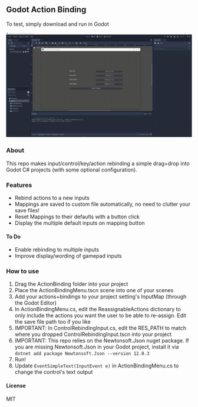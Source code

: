 ## Godot Action Binding

To test, simply download and run in Godot

![demo gif](demo.gif)

### About

This repo makes input/control/key/action rebinding a simple drag+drop into Godot C# projects (with some optional configuration). 

### Features

- Rebind actions to a new inputs
- Mappings are saved to custom file automatically, no need to clutter your save files!
- Reset Mappings to their defaults with a button click
- Display the multiple default inputs on mapping button

#### To Do

- Enable rebinding to multiple inputs
- Improve display/wording of gamepad inputs

### How to use

1. Drag the ActionBinding folder into your project
2. Place the ActionBindingMenu.tscn scene into one of your scenes
3. Add your actions+bindings to your project setting's InputMap (through the Godot Editor)
4. In ActionBindingMenu.cs, edit the ReassignableActions dictionary to only include the actions you want the user to be able to re-assign. Edit the save file path too if you like
5. IMPORTANT: In ControlRebindingInput.cs, edit the RES_PATH to match where you dropped ControlRebindingInput.tscn into your project
6. IMPORTANT: This repo relies on the Newtonsoft.Json nuget package. If you are missing Newtonsoft.Json in your Godot project, install it via `dotnet add package Newtonsoft.Json --version 12.0.3`
7. Run!
8. Update `EventSimpleText(InputEvent e)` in ActionBindingMenu.cs to change the control's text output

#### License

MIT
